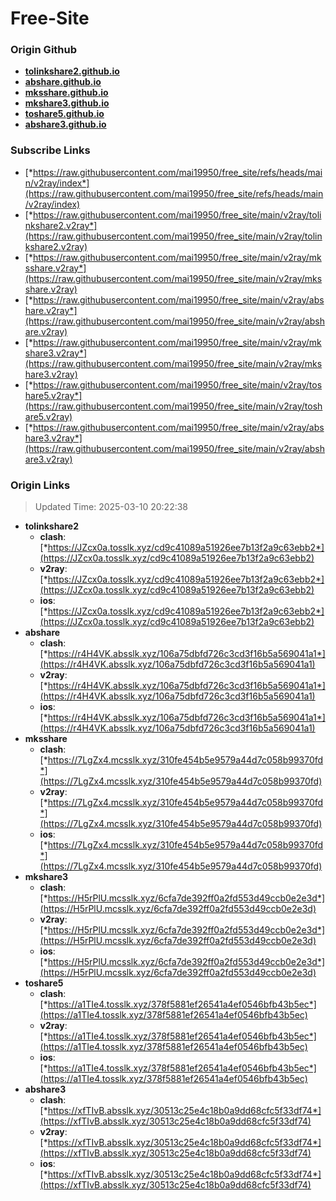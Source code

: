 # Free-Site

### Origin Github

- [**tolinkshare2.github.io**](https://github.com/tolinkshare2/tolinkshare2.github.io)
- [**abshare.github.io**](https://github.com/abshare/abshare.github.io)
- [**mksshare.github.io**](https://github.com/mksshare/mksshare.github.io)
- [**mkshare3.github.io**](https://github.com/mkshare3/mkshare3.github.io)
- [**toshare5.github.io**](https://github.com/toshare5/toshare5.github.io)
- [**abshare3.github.io**](https://github.com/abshare3/abshare3.github.io)

### Subscribe Links

- [*https://raw.githubusercontent.com/mai19950/free_site/refs/heads/main/v2ray/index*](https://raw.githubusercontent.com/mai19950/free_site/refs/heads/main/v2ray/index)
- [*https://raw.githubusercontent.com/mai19950/free_site/main/v2ray/tolinkshare2.v2ray*](https://raw.githubusercontent.com/mai19950/free_site/main/v2ray/tolinkshare2.v2ray)
- [*https://raw.githubusercontent.com/mai19950/free_site/main/v2ray/mksshare.v2ray*](https://raw.githubusercontent.com/mai19950/free_site/main/v2ray/mksshare.v2ray)
- [*https://raw.githubusercontent.com/mai19950/free_site/main/v2ray/abshare.v2ray*](https://raw.githubusercontent.com/mai19950/free_site/main/v2ray/abshare.v2ray)
- [*https://raw.githubusercontent.com/mai19950/free_site/main/v2ray/mkshare3.v2ray*](https://raw.githubusercontent.com/mai19950/free_site/main/v2ray/mkshare3.v2ray)
- [*https://raw.githubusercontent.com/mai19950/free_site/main/v2ray/toshare5.v2ray*](https://raw.githubusercontent.com/mai19950/free_site/main/v2ray/toshare5.v2ray)
- [*https://raw.githubusercontent.com/mai19950/free_site/main/v2ray/abshare3.v2ray*](https://raw.githubusercontent.com/mai19950/free_site/main/v2ray/abshare3.v2ray)

### Origin Links

> Updated Time: 2025-03-10 20:22:38

- **tolinkshare2**
  - **clash**: [*https://JZcx0a.tosslk.xyz/cd9c41089a51926ee7b13f2a9c63ebb2*](https://JZcx0a.tosslk.xyz/cd9c41089a51926ee7b13f2a9c63ebb2)
  - **v2ray**: [*https://JZcx0a.tosslk.xyz/cd9c41089a51926ee7b13f2a9c63ebb2*](https://JZcx0a.tosslk.xyz/cd9c41089a51926ee7b13f2a9c63ebb2)
  - **ios**: [*https://JZcx0a.tosslk.xyz/cd9c41089a51926ee7b13f2a9c63ebb2*](https://JZcx0a.tosslk.xyz/cd9c41089a51926ee7b13f2a9c63ebb2)
- **abshare**
  - **clash**: [*https://r4H4VK.absslk.xyz/106a75dbfd726c3cd3f16b5a569041a1*](https://r4H4VK.absslk.xyz/106a75dbfd726c3cd3f16b5a569041a1)
  - **v2ray**: [*https://r4H4VK.absslk.xyz/106a75dbfd726c3cd3f16b5a569041a1*](https://r4H4VK.absslk.xyz/106a75dbfd726c3cd3f16b5a569041a1)
  - **ios**: [*https://r4H4VK.absslk.xyz/106a75dbfd726c3cd3f16b5a569041a1*](https://r4H4VK.absslk.xyz/106a75dbfd726c3cd3f16b5a569041a1)
- **mksshare**
  - **clash**: [*https://7LgZx4.mcsslk.xyz/310fe454b5e9579a44d7c058b99370fd*](https://7LgZx4.mcsslk.xyz/310fe454b5e9579a44d7c058b99370fd)
  - **v2ray**: [*https://7LgZx4.mcsslk.xyz/310fe454b5e9579a44d7c058b99370fd*](https://7LgZx4.mcsslk.xyz/310fe454b5e9579a44d7c058b99370fd)
  - **ios**: [*https://7LgZx4.mcsslk.xyz/310fe454b5e9579a44d7c058b99370fd*](https://7LgZx4.mcsslk.xyz/310fe454b5e9579a44d7c058b99370fd)
- **mkshare3**
  - **clash**: [*https://H5rPlU.mcsslk.xyz/6cfa7de392ff0a2fd553d49ccb0e2e3d*](https://H5rPlU.mcsslk.xyz/6cfa7de392ff0a2fd553d49ccb0e2e3d)
  - **v2ray**: [*https://H5rPlU.mcsslk.xyz/6cfa7de392ff0a2fd553d49ccb0e2e3d*](https://H5rPlU.mcsslk.xyz/6cfa7de392ff0a2fd553d49ccb0e2e3d)
  - **ios**: [*https://H5rPlU.mcsslk.xyz/6cfa7de392ff0a2fd553d49ccb0e2e3d*](https://H5rPlU.mcsslk.xyz/6cfa7de392ff0a2fd553d49ccb0e2e3d)
- **toshare5**
  - **clash**: [*https://a1TIe4.tosslk.xyz/378f5881ef26541a4ef0546bfb43b5ec*](https://a1TIe4.tosslk.xyz/378f5881ef26541a4ef0546bfb43b5ec)
  - **v2ray**: [*https://a1TIe4.tosslk.xyz/378f5881ef26541a4ef0546bfb43b5ec*](https://a1TIe4.tosslk.xyz/378f5881ef26541a4ef0546bfb43b5ec)
  - **ios**: [*https://a1TIe4.tosslk.xyz/378f5881ef26541a4ef0546bfb43b5ec*](https://a1TIe4.tosslk.xyz/378f5881ef26541a4ef0546bfb43b5ec)
- **abshare3**
  - **clash**: [*https://xfTIvB.absslk.xyz/30513c25e4c18b0a9dd68cfc5f33df74*](https://xfTIvB.absslk.xyz/30513c25e4c18b0a9dd68cfc5f33df74)
  - **v2ray**: [*https://xfTIvB.absslk.xyz/30513c25e4c18b0a9dd68cfc5f33df74*](https://xfTIvB.absslk.xyz/30513c25e4c18b0a9dd68cfc5f33df74)
  - **ios**: [*https://xfTIvB.absslk.xyz/30513c25e4c18b0a9dd68cfc5f33df74*](https://xfTIvB.absslk.xyz/30513c25e4c18b0a9dd68cfc5f33df74)
